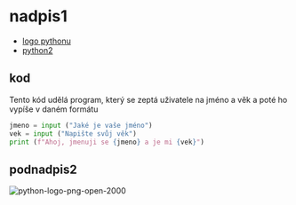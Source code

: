 # nadpis1
- [logo pythonu](#podnadpis2)
- [python2](#kod)

## kod
Tento kód udělá program, který se zeptá uživatele na jméno a věk a poté ho vypíše v daném formátu 

```python
jmeno = input ("Jaké je vaše jméno")
vek = input ("Napište svůj věk")
print (f"Ahoj, jmenuji se {jmeno} a je mi {vek}")
```
  
## podnadpis2
![python-logo-png-open-2000](https://github.com/user-attachments/assets/d0e2382b-a38d-4e97-9619-e7f4f5721fb8)
